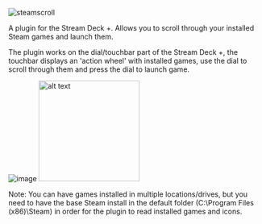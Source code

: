 ![steamscroll](https://github.com/user-attachments/assets/785783c1-e449-4110-bbc3-11677f364ac1)

A plugin for the Stream Deck +. Allows you to scroll through your installed Steam games and launch them. 

The plugin works on the dial/touchbar part of the Stream Deck +, the touchbar displays an 'action wheel' with installed games, use the dial to scroll through them and press the dial to launch game. 

![image](https://github.com/user-attachments/assets/e70786fe-d02c-4881-aaf7-23df0ff846e8)
<img src="https://github.com/user-attachments/assets/4b674f75-3395-4554-93a9-06d30be04538" alt="alt text" width="200" height="200">


Note: You can have games installed in multiple locations/drives, but you need to have the base Steam install in the default folder (C:\Program Files (x86)\Steam) in order for the plugin to read installed games and icons. 
